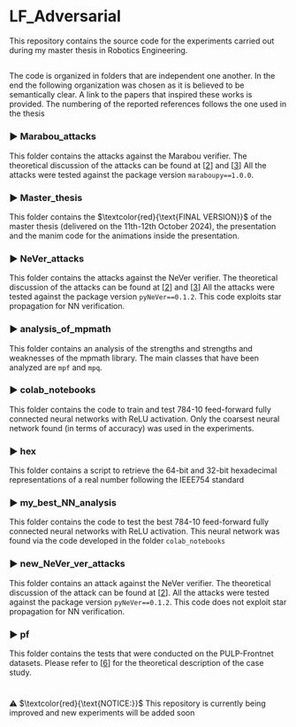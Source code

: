 # LF_Adversarial

This repository contains the source code for the experiments carried out during my master thesis in Robotics Engineering. 

##

The code is organized in folders that are independent one another.
In the end the following organization was chosen as it is believed to be semantically clear. A link to the papers that inspired these works is provided. The numbering of the reported references follows the one used in the thesis 

### &#9658; Marabou_attacks
This folder contains the attacks against the Marabou verifier.
The theoretical discussion of the attacks can be found at [[2](https://openreview.net/pdf?id=4IwieFS44l)] and [[3](https://arxiv.org/pdf/2003.03021)]
All the attacks were tested against the package version `maraboupy==1.0.0`.

### &#9658; Master_thesis
This folder contains the $\textcolor{red}{\text{FINAL VERSION}}$ of the master thesis (delivered on the 11th-12th October 2024), the presentation and the manim code for the animations inside the presentation.

###  &#9658; NeVer_attacks
This folder contains the attacks against the NeVer verifier.
The theoretical discussion of the attacks can be found at [[2](https://openreview.net/pdf?id=4IwieFS44l)] and [[3](https://arxiv.org/pdf/2003.03021)]
All the attacks were tested against the package version `pyNeVer==0.1.2`.
This code exploits star propagation for NN verification.

###  &#9658; analysis_of_mpmath

This folder contains an analysis of the strengths and strengths and weaknesses of the mpmath library. The main classes that have been analyzed are $\texttt{mpf}$ and $\texttt{mpq}$.

###  &#9658; colab_notebooks

This folder contains the code to train and test 784-10 feed-forward fully connected  neural networks with ReLU activation. Only the coarsest neural network found (in terms of accuracy) was used in the experiments.

###  &#9658; hex

This folder contains a script to retrieve the 64-bit and 32-bit hexadecimal representations of a real number following the IEEE754 standard

###  &#9658; my_best_NN_analysis

This folder contains the code to test the best 784-10 feed-forward fully connected  neural networks with ReLU activation. This neural network was found via the code developed in the folder `colab_notebooks`

### &#9658; new_NeVer_ver_attacks

This folder contains an attack against the NeVer verifier.
The theoretical discussion of the attack can be found at [[2](https://openreview.net/pdf?id=4IwieFS44l)].
All the attacks were tested against the package version `pyNeVer==0.1.2`.
This code does not exploit star propagation for NN verification.

### &#9658; pf

This folder contains the tests that were conducted on the PULP-Frontnet datasets.
Please refer to [[6](https://arxiv.org/pdf/2103.10873)] for the theoretical description of the case study.

 # 
 :warning: $\textcolor{red}{\text{NOTICE:}}$ This repository is currently being improved and new experiments will be added soon
 
